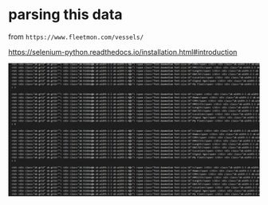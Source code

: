 # parsing this data

from `https://www.fleetmon.com/vessels/`

https://selenium-python.readthedocs.io/installation.html#introduction


![](parsed.png)